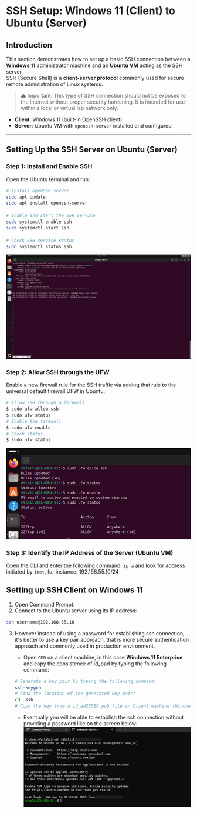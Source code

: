# SSH Setup: Windows 11 (Client) to Ubuntu (Server)

## Introduction

This section demonstrates how to set up a basic SSH connection between a **Windows 11** administrator machine and an **Ubuntu VM** acting as the SSH server.  
SSH (Secure Shell) is a **client-server protocol** commonly used for secure remote administration of Linux systems.
> ⚠️ Important: This type of SSH connection should not be exposed to the Internet without proper security hardening. It is intended for use within a local or virtual lab network only.

- **Client**: Windows 11 (built-in OpenSSH client)
- **Server**: Ubuntu VM with `openssh-server` installed and configured

---

## Setting Up the SSH Server on Ubuntu (Server)

### Step 1: Install and Enable SSH

Open the Ubuntu terminal and run:

```bash
# Install OpenSSH server
sudo apt update
sudo apt install openssh-server

# Enable and start the SSH service
sudo systemctl enable ssh
sudo systemctl start ssh

# Check SSH service status
sudo systemctl status ssh
```
![SSH_status](https://github.com/vitaliizghonnik/it-support-ticketing-lab/blob/main/Remote%20Access/screenshots/ssh_screenshots/ssh%20status%20on%20Ubuntu%20VM.png)

### Step 2: Allow SSH through the UFW
Enable a new firewall rule for the SSH traffic via adding that rule to the universal default firewall UFW in Ubuntu.

```bash
# Allow SSH through a firewall
$ sudo ufw allow ssh
$ sudo ufw status
# Enable the firewall
$ sudo ufw enable
# Check status
$ sudo ufw status
```
![Firewall_status_UFW](https://github.com/vitaliizghonnik/it-support-ticketing-lab/blob/main/Remote%20Access/screenshots/ssh_screenshots/adding%20rule%20and%20anable%20ufw.png)

### Step 3: Identify the IP Address of the Server (Ubuntu VM)
Open the CLI and enter the following command:
`ip a` and look for address initiated by `inet`, for instance: 192.168.55.10/24

## Setting up SSH Client on Windows 11

1. Open Command Prompt.
2. Connect to the Ubuntu server using its IP address: 
```bash
ssh username@192.168.55.10
```
3. However instead of using a password for establishing ssh connection, it's better to use a key pair approach, that is more secure authentication approach and commonly used in production environment. 

    - Open `CMD` on a client machine, in this case **Windows 11 Enterprise** and copy the consistence of id_pad by typing the following command:
    ```bash
    # Generate a key pair by typing the following command:
    ssh-keygen
    # Find the location of the generated key pair:
    cd .ssh
    # Copy the key from a id_ed25519.pub file on Client machine (Windows 11) to authorized_key on Server (Ubuntu)
    ```
    - Eventually you will be able to establish the ssh connection without providing a password like on the screen below:
    ![SSH_without_password](https://github.com/vitaliizghonnik/it-support-ticketing-lab/blob/main/Remote%20Access/screenshots/ssh_screenshots/4-ssh_without_pw.png)